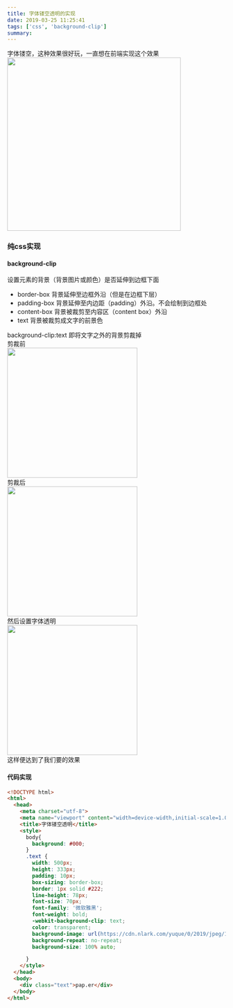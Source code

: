 ```yaml
---
title: 字体镂空透明的实现
date: 2019-03-25 11:25:41
tags: ['css', 'background-clip']
summary:
---
```

字体镂空，这种效果很好玩，一直想在前端实现这个效果
<img width="400" src="https://cdn.nlark.com/yuque/0/2019/png/115449/1553481750241-c267a5b7-d361-4d0f-865a-0b947b784bd3.png" />
<a name="cdad710a"></a>
### 纯css实现
<a name="background-clip"></a>
#### background-clip
设置元素的背景（背景图片或颜色）是否延伸到边框下面
* border-box 背景延伸至边框外沿（但是在边框下层）
* padding-box 背景延伸至内边距（padding）外沿。不会绘制到边框处
* content-box 背景被裁剪至内容区（content box）外沿
* text 背景被裁剪成文字的前景色

background-clip:text 即将文字之外的背景剪裁掉<br />剪裁前<br />
<img width="300" src="https://cdn.nlark.com/yuque/0/2019/png/115449/1553484088059-a3e2282f-8afa-4788-b156-dedc2eac72c1.png" />
<br />剪裁后<br />
<img width="300" src="https://cdn.nlark.com/yuque/0/2019/png/115449/1553484121352-e4a80e11-b68e-4ac9-992f-447ccc733378.png" />
<br />然后设置字体透明<br />
<img width="300" src="https://cdn.nlark.com/yuque/0/2019/png/115449/1553484182236-5d656946-50c2-40aa-92cc-0b566e46e3ff.png" />
<br />这样便达到了我们要的效果
<a name="83175ad0"></a>
#### 代码实现
```html
<!DOCTYPE html>
<html>
  <head>
    <meta charset="utf-8">
    <meta name="viewport" content="width=device-width,initial-scale=1.0">
    <title>字体镂空透明</title>
    <style>
      body{
        background: #000;
      }
      .text {
        width: 500px;
        height: 333px;
        padding: 10px;
        box-sizing: border-box;
        border: 1px solid #222;
        line-height: 78px;
        font-size: 70px;
        font-family: '微软雅黑';
        font-weight: bold;
        -webkit-background-clip: text;
        color: transparent;
        background-image: url(https://cdn.nlark.com/yuque/0/2019/jpeg/115449/1553482344129-b8b30d34-d7db-4915-925e-54ef1a809ea4.jpeg);
        background-repeat: no-repeat;
        background-size: 100% auto;

      }
    </style>
  </head>
  <body>
    <div class="text">pap.er</div>
  </body>
</html>
```